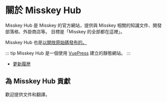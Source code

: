 # 關於 Misskey Hub
Misskey Hub 是 Misskey 的官方網站，提供與 Misskey 相關的知識文件、開發部落格、外掛商店等。
目標是「Misskey 的全部都在這裡」。

Misskey Hub 也是[以開放原始碼發布的。](https://github.com/misskey-dev/misskey-hub)

::: tip
Misskey Hub 是一個使用 [VuePress](https://github.com/vuepress/vuepress-next) 建立的靜態網站。
:::

- [更新履歴](../updates.md)

## 為 Misskey Hub 貢獻
歡迎提供文件和翻譯。
